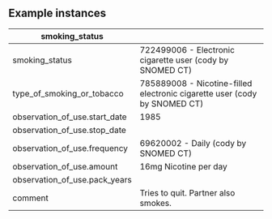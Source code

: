 ## Example instances

| smoking_status                |                   |
|-------------------------------|-------------------|
| smoking_status                | 722499006 - Electronic cigarette user (cody by SNOMED CT) |  
| type_of_smoking_or_tobacco    | 785889008 - Nicotine-filled electronic cigarette user (cody by SNOMED CT) |
| observation_of_use.start_date	| 1985 |
| observation_of_use.stop_date  |  |
| observation_of_use.frequency  | 69620002 - Daily (cody by SNOMED CT)  |
| observation_of_use.amount     | 16mg Nicotine per day  |
| observation_of_use.pack_years |  |
| comment                       | Tries to quit. Partner also smokes.  |
